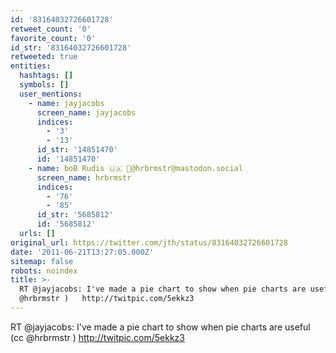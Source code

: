 ```yaml
---
id: '83164032726601728'
retweet_count: '0'
favorite_count: '0'
id_str: '83164032726601728'
retweeted: true
entities:
  hashtags: []
  symbols: []
  user_mentions:
    - name: jayjacobs
      screen_name: jayjacobs
      indices:
        - '3'
        - '13'
      id_str: '14851470'
      id: '14851470'
    - name: boB Rudis 🇺🇦 🐘@hrbrmstr@mastodon.social
      screen_name: hrbrmstr
      indices:
        - '76'
        - '85'
      id_str: '5685812'
      id: '5685812'
  urls: []
original_url: https://twitter.com/jth/status/83164032726601728
date: '2011-06-21T13:27:05.000Z'
sitemap: false
robots: noindex
title: >-
  RT @jayjacobs: I've made a pie chart to show when pie charts are useful (cc
  @hrbrmstr )   http://twitpic.com/5ekkz3
---
```


RT @jayjacobs: I've made a pie chart to show when pie charts are useful (cc @hrbrmstr )   http://twitpic.com/5ekkz3